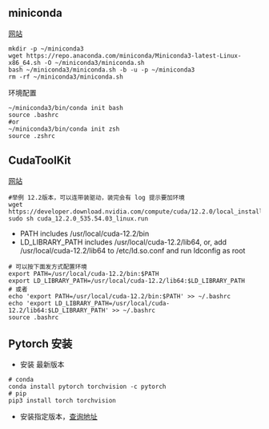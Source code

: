 ## miniconda
[网站](https://docs.conda.io/projects/miniconda/en/latest/)
```shell
mkdir -p ~/miniconda3
wget https://repo.anaconda.com/miniconda/Miniconda3-latest-Linux-x86_64.sh -O ~/miniconda3/miniconda.sh
bash ~/miniconda3/miniconda.sh -b -u -p ~/miniconda3
rm -rf ~/miniconda3/miniconda.sh
```
环境配置
```shell
~/miniconda3/bin/conda init bash
source .bashrc
#or
~/miniconda3/bin/conda init zsh
source .zshrc
```

## CudaToolKit
[网站](https://developer.nvidia.com/cuda-toolkit-archive)
```shell
#举例 12.2版本，可以连带装驱动，装完会有 log 提示要加环境
wget https://developer.download.nvidia.com/compute/cuda/12.2.0/local_installers/cuda_12.2.0_535.54.03_linux.run
sudo sh cuda_12.2.0_535.54.03_linux.run
```
-   PATH includes /usr/local/cuda-12.2/bin
-   LD_LIBRARY_PATH includes /usr/local/cuda-12.2/lib64, or, add /usr/local/cuda-12.2/lib64 to /etc/ld.so.conf and run ldconfig as root
```shell
# 可以按下面发方式配置环境
export PATH=/usr/local/cuda-12.2/bin:$PATH
export LD_LIBRARY_PATH=/usr/local/cuda-12.2/lib64:$LD_LIBRARY_PATH
# 或者
echo 'export PATH=/usr/local/cuda-12.2/bin:$PATH' >> ~/.bashrc
echo 'export LD_LIBRARY_PATH=/usr/local/cuda-12.2/lib64:$LD_LIBRARY_PATH' >> ~/.bashrc
source .bashrc
```

## Pytorch 安装
-  安装 最新版本
```shell
# conda
conda install pytorch torchvision -c pytorch
# pip
pip3 install torch torchvision
```

- 安装指定版本，[查询地址](https://pytorch.org/get-started/previous-versions/)
